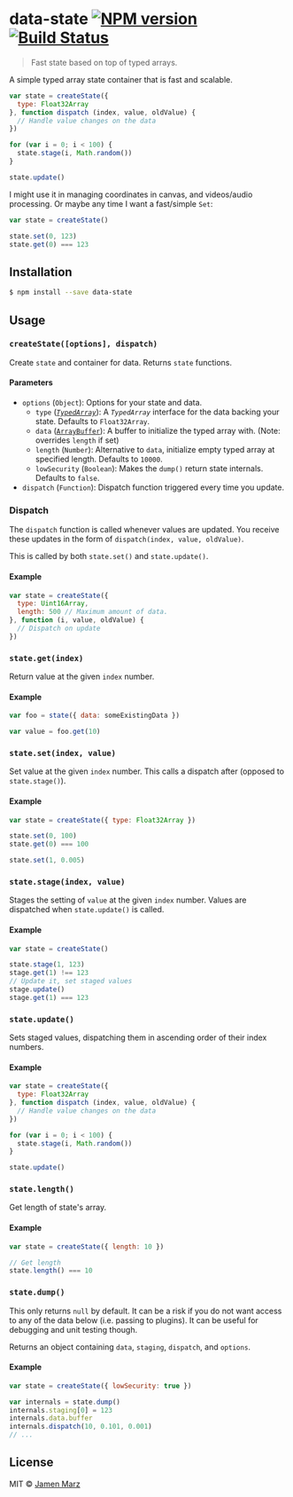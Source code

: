 # data-state [![NPM version](https://badge.fury.io/js/data-state.svg)](https://npmjs.org/package/data-state) [![Build Status](https://travis-ci.org/jamen/data-state.svg?branch=master)](https://travis-ci.org/jamen/data-state)

> Fast state based on top of typed arrays.

A simple typed array state container that is fast and scalable.

```js
var state = createState({
  type: Float32Array
}, function dispatch (index, value, oldValue) {
  // Handle value changes on the data
})

for (var i = 0; i < 100) {
  state.stage(i, Math.random())
}

state.update()
```

I might use it in managing coordinates in canvas, and videos/audio processing. Or maybe any time I want a fast/simple `Set`:

```js
var state = createState()

state.set(0, 123)
state.get(0) === 123
```

## Installation

```sh
$ npm install --save data-state
```

## Usage

### `createState([options], dispatch)`

Create `state` and container for data.  Returns `state` functions.

#### Parameters

 - `options` (`Object`): Options for your state and data.
   - `type` ([_`TypedArray`_](https://developer.mozilla.org/en-US/docs/Web/JavaScript/Reference/Global_Objects/TypedArray)): A _`TypedArray`_ interface for the data backing your state.  Defaults to `Float32Array`.
   - `data` ([`ArrayBuffer`](https://developer.mozilla.org/en-US/docs/Web/JavaScript/Reference/Global_Objects/ArrayBuffer)): A buffer to initialize the typed array with. (Note: overrides `length` if set)
   - `length` (`Number`): Alternative to `data`, initialize empty typed array at specified length. Defaults to `10000`.
   - `lowSecurity` (`Boolean`): Makes the `dump()` return state internals. Defaults to `false`.
 - `dispatch` (`Function`): Dispatch function triggered every time you update.

### Dispatch

The `dispatch` function is called whenever values are updated.  You receive these updates in the form of `dispatch(index, value, oldValue)`.

This is called by both `state.set()` and `state.update()`.

#### Example

```js
var state = createState({
  type: Uint16Array,
  length: 500 // Maximum amount of data.
}, function (i, value, oldValue) {
  // Dispatch on update
})
```

### `state.get(index)`

Return value at the given `index` number.

#### Example

```js
var foo = state({ data: someExistingData })

var value = foo.get(10)
```

### `state.set(index, value)`

Set value at the given `index` number.  This calls a dispatch after (opposed to `state.stage()`).

#### Example

```js
var state = createState({ type: Float32Array })

state.set(0, 100)
state.get(0) === 100

state.set(1, 0.005)
```

### `state.stage(index, value)`

Stages the setting of `value` at the given `index` number.  Values are dispatched when `state.update()` is called.

#### Example

```js
var state = createState()

state.stage(1, 123)
stage.get(1) !== 123
// Update it, set staged values
stage.update()
stage.get(1) === 123
```

### `state.update()`

Sets staged values, dispatching them in ascending order of their index numbers.

#### Example

```js
var state = createState({
  type: Float32Array
}, function dispatch (index, value, oldValue) {
  // Handle value changes on the data
})

for (var i = 0; i < 100) {
  state.stage(i, Math.random())
}

state.update()
```

### `state.length()`

Get length of state's array.

#### Example

```js
var state = createState({ length: 10 })

// Get length
state.length() === 10
```

### `state.dump()`

This only returns `null` by default.  It can be a risk if you do not want access to any of the data below (i.e. passing to plugins).  It can be useful for debugging and unit testing though.

Returns an object containing `data`, `staging`, `dispatch`, and `options`.

#### Example

```js
var state = createState({ lowSecurity: true })

var internals = state.dump()
internals.staging[0] = 123
internals.data.buffer
internals.dispatch(10, 0.101, 0.001)
// ...
```

## License

MIT © [Jamen Marz](https://git.io/jamen)
